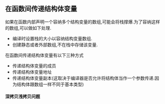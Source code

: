 ## 在函数间传递结构体变量

如果在函数内部声明一个容纳多个结构变量的数组,可能会将栈撑爆.为了容纳这样的数组,可以做如下处理.

 - 编译时设置栈的大小以容纳结构变量数组.
 - 创建静态或者外部数组,不在栈中存储该变量.

在函数间传递结构体变量有以下三种方式

 - 传递结构体变量的成员
 - 传递结构体变量地址
 - 传递结构体变量副本(这取决于编译器是否允许将结构体当作一个参数传递.因为结构体跟数组一样不同于基本类型)
 
#### 深拷贝浅拷贝问题


